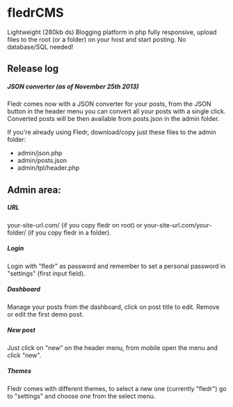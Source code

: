 fledrCMS
========

Lightweight (280kb ds) Blogging platform in php fully responsive, upload files to the root (or a folder) on your host and start posting. No database/SQL needed!

<h2>Release log</h2>

<h5>JSON converter (as of November 25th 2013) </h5>
Fledr comes now with a JSON converter for your posts, from the JSON button in the header menu you can convert all your posts with a single click.
Converted posts will be then available from posts.json in the admin folder.

If you're already using Fledr, download/copy just these files to the admin folder:

- admin/json.php
- admin/posts.json
- admin/tpl/header.php

<h2>Admin area:</h2>

<h5>URL</h5>
your-site-url.com/ (if you copy fledr on root) or your-site-url.com/your-folder/ (if you copy fledr in a folder).

<h5>Login</h5>

Login with "fledr" as password and remember to set a personal password in "settings" (first input field).

<h5>Dashboard</h5>

Manage your posts from the dashboard, click on post title to edit. Remove or edit the first demo post.

<h5>New post</h5>

Just click on "new" on the header menu, from mobile open the menu and click "new".

<h5>Themes</h5>

Fledr comes with different themes, to select a new one (currently "fledr") go to "settings" and choose one from the select menu.

